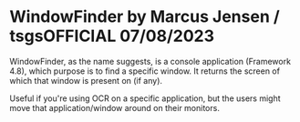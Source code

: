 # WindowFinder by Marcus Jensen / tsgsOFFICIAL 07/08/2023
WindowFinder, as the name suggests, is a console application (Framework 4.8), which purpose is to find a specific window.
It returns the screen of which that window is present on (if any).

Useful if you're using OCR on a specific application, but the users might move that application/window around on their monitors.

